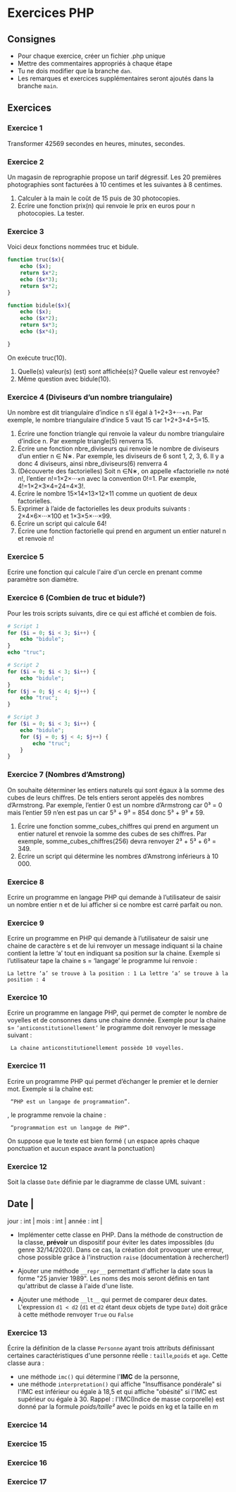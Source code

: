 # Exercices PHP

## Consignes 
+ Pour chaque exercice, créer un fichier .php unique
+ Mettre des commentaires appropriés à chaque étape
+ Tu ne dois modifier que la branche `dan`.
+ Les remarques et exercices supplémentaires seront ajoutés dans la branche `main`.
## Exercices

### Exercice 1
Transformer 42569 secondes en heures, minutes, secondes.

### Exercice 2
Un magasin de reprographie propose un tarif dégressif. Les 20 premières photographies sont facturées à 10
centimes et les suivantes à 8 centimes.
1. Calculer à la main le coût de 15 puis de 30 photocopies.
2. Écrire une fonction prix(n) qui renvoie le prix en euros pour n photocopies. La tester.

### Exercice 3
Voici deux fonctions nommées truc et bidule.

```php
function truc($x){
    echo ($x);
    return $x*2;
    echo ($x*3);
    return $x*2;
}

function bidule($x){
    echo ($x);
    echo ($x*2);
    return $x*3;
    echo ($x*4);

}
```

On exécute truc(10).
1. Quelle(s) valeur(s) (est) sont affichée(s)? Quelle valeur est renvoyée?
2. Même question avec bidule(10).

### Exercice 4 (Diviseurs d’un nombre triangulaire)
Un nombre est dit triangulaire d’indice n s’il égal à 1+2+3+···+n.
Par exemple, le nombre triangulaire d’indice 5 vaut 15 car 1+2+3+4+5=15.
1. Écrire une fonction triangle qui renvoie la valeur du nombre triangulaire d’indice n.
Par exemple triangle(5) renverra 15.
2. Écrire une fonction nbre_diviseurs qui renvoie le nombre de diviseurs d’un entier n ∈ N∗.
Par exemple, les diviseurs de 6 sont 1, 2, 3, 6. Il y a donc 4 diviseurs, ainsi nbre_diviseurs(6) renverra
4
3. (Découverte des factorielles)
Soit n ∈N∗, on appelle «factorielle n» noté n!, l’entier n!=1×2×···×n avec la convention 0!=1.
Par exemple, 4!=1×2×3×4=24=4×3!.
4. Écrire le nombre 15×14×13×12×11 comme un quotient de deux factorielles.
5. Exprimer à l’aide de factorielles les deux produits suivants : 2×4×6×···×100 et 1×3×5×···×99.
6. Écrire un script qui calcule 64!
7. Écrire une fonction factorielle qui prend en argument un entier naturel n et renvoie n!

### Exercice 5
Ecrire une fonction qui calcule l'aire d'un cercle en prenant comme paramètre son diamètre.


### Exercice 6 (Combien de truc et bidule?)
Pour les trois scripts suivants, dire ce qui est affiché et combien de fois.
```php
# Script 1
for ($i = 0; $i < 3; $i++) {
    echo "bidule";
}
echo "truc";

# Script 2
for ($i = 0; $i < 3; $i++) {
    echo "bidule";
}
for ($j = 0; $j < 4; $j++) {
    echo "truc";
}

# Script 3
for ($i = 0; $i < 3; $i++) {
    echo "bidule";
    for ($j = 0; $j < 4; $j++) {
        echo "truc";
    }
}
```

### Exercice 7 (Nombres d’Amstrong)
On souhaite déterminer les entiers naturels qui sont égaux à la somme des cubes de leurs chiffres. De tels
entiers seront appelés des nombres d’Armstrong.
Par exemple, l’entier 0 est un nombre d’Armstrong car 0&sup3; = 0
mais l’entier 59 n’en est pas un car
5&sup3; + 9&sup3; = 854
donc
5&sup3; + 9&sup3; &ne; 59.
1. Écrire une fonction somme_cubes_chiffres qui prend en argument un entier naturel et renvoie la
somme des cubes de ses chiffres.
Par exemple, somme_cubes_chiffres(256) devra renvoyer
2&sup3; + 5&sup3; + 6&sup3; = 349.
2. Écrire un script qui détermine les nombres d’Amstrong inférieurs à 10 000.

### Exercice 8
Ecrire un programme en langage PHP qui demande à l’utilisateur de saisir un nombre entier
n et de lui afficher si ce nombre est carré parfait ou non.


### Exercice 9
Ecrire un programme en PHP qui demande à l’utilisateur de saisir une chaine de caractère s
et de lui renvoyer un message indiquant si la chaine contient la lettre ‘a’ tout en indiquant sa
position sur la chaine. Exemple si l’utilisateur tape la chaine s = ‘langage’ le programme lui
renvoie :
```
La lettre ‘a’ se trouve à la position : 1 La lettre ‘a’ se trouve à la position : 4
```

### Exercice 10
Ecrire un programme en langage PHP, qui permet de compter le nombre de voyelles et de consonnes dans
une chaine donnée. Exemple pour la chaine s= `‘anticonstitutionellement’` le programme doit
renvoyer le message suivant :
```
 La chaine anticonstitutionellement possède 10 voyelles.
```
### Exercice 11
Ecrire un programme PHP qui permet d’échanger le premier et le dernier mot. Exemple si la chaîne est:
```
 “PHP est un langage de programmation”.
```
, le programme renvoie la chaine :
```
 “programmation est un langage de PHP”.
```
On suppose que le texte est bien formé ( un
espace après chaque ponctuation et aucun espace avant la ponctuation)

### Exercice 12
Soit la classe `Date` définie par le diagramme de classe UML suivant :

Date        |
------------
jour : int  |
mois : int  |
année : int |

+ Implémenter cette classe en PHP.
Dans la méthode de construction de la classe, **prévoir** un dispositif pour éviter les dates impossibles (du genre 32/14/2020). Dans ce cas, la création doit provoquer une erreur, chose possible grâce à l'instruction `raise` (documentation à rechercher!)

+ Ajouter une méthode `__repr__` permettant d'afficher la date sous la forme "25 janvier 1989". Les noms des mois seront définis en tant qu'attribut de classe à l'aide d'une liste.

+ Ajouter une méthode `__lt__` qui permet de comparer deux dates. L'expression `d1 < d2` (`d1` et `d2` étant deux objets de type `Date`) doit grâce à cette méthode renvoyer `True` ou `False`

### Exercice 13
&Eacute;crire la définition de la classe `Personne` ayant trois attributs définissant certaines caractéristiques d'une personne réelle : `taille`,`poids` et `age`.
Cette classe aura : 
+ une méthode `imc()` qui détermine l'**IMC** de la personne,
+ une méthode `interpretation()` qui affiche "Insuffisance pondérale" si l'IMC est inférieur ou égale à 18,5 et qui affiche "obésité" si l'IMC est supérieur ou égale à 30.
Rappel : l'IMC(Indice de masse corporelle) est donné par la formule *poids/taille&sup2;* avec le poids en kg et la taille en m

### Exercice 14


### Exercice 15


### Exercice 16


### Exercice 17